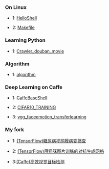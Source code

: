 ### On Linux

* 1: [HelloShell](https://github.com/AllenMao/Demo/tree/master/learningShell)

* 2: [Makefile](https://github.com/AllenMao/Demo/tree/master/learningShell/makefile)


### Learning Python

* 1: [Crawler_douban_movie](https://github.com/AllenMao/Demo/tree/master/douban_movie_top250)

### Algorithm

* 1: [algorithm](https://github.com/AllenMao/Demo/tree/master/acm)

### Deep Learning on Caffe

* 1: [CaffeBaseShell](https://github.com/AllenMao/Demo/tree/master/CaffeBaseShell)

* 2: [CIFAR10_TRAINING](https://github.com/AllenMao/Demo/tree/master/CIFAR10_TRAINING)

* 3: [vgg_faceemotion_transferlearning](https://github.com/AllenMao/Demo/tree/master/vgg_faceemotion_transferringlearning)

### My fork

* 1: [(TensorFlow)糖尿病视网膜病变筛查](https://github.com/Nomikxyz/diabetic-retinopathy-screening)

* 2: [(TensorFlow)用猫咪图片训练的对抗生成网络](https://github.com/AlexiaJM/Deep-learning-with-cats)

* 3:[(Caffe)高效视觉目标检测](https://github.com/taokong/RON)
